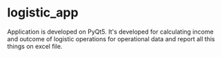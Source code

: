 # logistic_app

Application is developed on PyQt5. It's developed for calculating income and outcome of logistic operations for operational data and report all this things on excel file.
